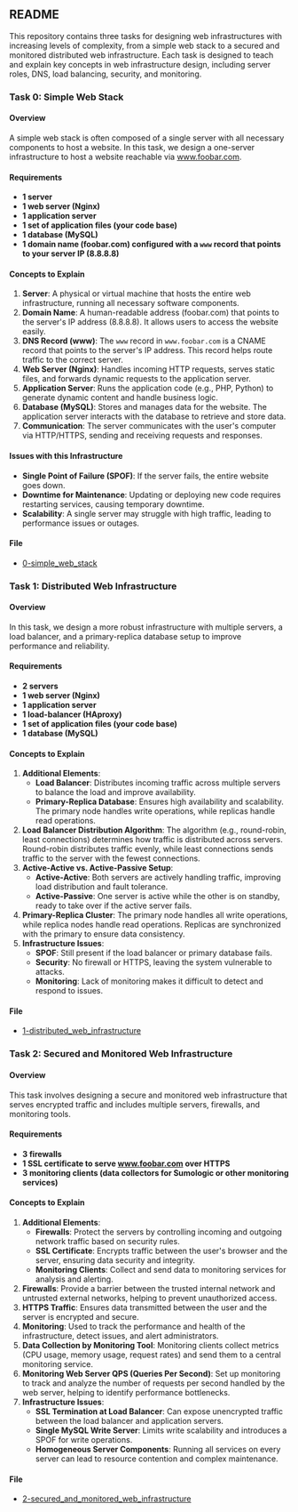 ## README

This repository contains three tasks for designing web infrastructures with increasing levels of complexity, from a simple web stack to a secured and monitored distributed web infrastructure. Each task is designed to teach and explain key concepts in web infrastructure design, including server roles, DNS, load balancing, security, and monitoring.

### Task 0: Simple Web Stack

#### Overview

A simple web stack is often composed of a single server with all necessary components to host a website. In this task, we design a one-server infrastructure to host a website reachable via www.foobar.com.

#### Requirements

- **1 server**
- **1 web server (Nginx)**
- **1 application server**
- **1 set of application files (your code base)**
- **1 database (MySQL)**
- **1 domain name (foobar.com) configured with a `www` record that points to your server IP (8.8.8.8)**

#### Concepts to Explain

1. **Server**: A physical or virtual machine that hosts the entire web infrastructure, running all necessary software components.
2. **Domain Name**: A human-readable address (foobar.com) that points to the server's IP address (8.8.8.8). It allows users to access the website easily.
3. **DNS Record (www)**: The `www` record in `www.foobar.com` is a CNAME record that points to the server's IP address. This record helps route traffic to the correct server.
4. **Web Server (Nginx)**: Handles incoming HTTP requests, serves static files, and forwards dynamic requests to the application server.
5. **Application Server**: Runs the application code (e.g., PHP, Python) to generate dynamic content and handle business logic.
6. **Database (MySQL)**: Stores and manages data for the website. The application server interacts with the database to retrieve and store data.
7. **Communication**: The server communicates with the user's computer via HTTP/HTTPS, sending and receiving requests and responses.

#### Issues with this Infrastructure

- **Single Point of Failure (SPOF)**: If the server fails, the entire website goes down.
- **Downtime for Maintenance**: Updating or deploying new code requires restarting services, causing temporary downtime.
- **Scalability**: A single server may struggle with high traffic, leading to performance issues or outages.

#### File

- [0-simple_web_stack](https://github.com/Mikonimo/alx-system_engineering-devops/blob/master/0x09-web_infrastructure_design/0-simple_web_stack)

### Task 1: Distributed Web Infrastructure

#### Overview

In this task, we design a more robust infrastructure with multiple servers, a load balancer, and a primary-replica database setup to improve performance and reliability.

#### Requirements

- **2 servers**
- **1 web server (Nginx)**
- **1 application server**
- **1 load-balancer (HAproxy)**
- **1 set of application files (your code base)**
- **1 database (MySQL)**

#### Concepts to Explain

1. **Additional Elements**: 
   - **Load Balancer**: Distributes incoming traffic across multiple servers to balance the load and improve availability.
   - **Primary-Replica Database**: Ensures high availability and scalability. The primary node handles write operations, while replicas handle read operations.
2. **Load Balancer Distribution Algorithm**: The algorithm (e.g., round-robin, least connections) determines how traffic is distributed across servers. Round-robin distributes traffic evenly, while least connections sends traffic to the server with the fewest connections.
3. **Active-Active vs. Active-Passive Setup**:
   - **Active-Active**: Both servers are actively handling traffic, improving load distribution and fault tolerance.
   - **Active-Passive**: One server is active while the other is on standby, ready to take over if the active server fails.
4. **Primary-Replica Cluster**: The primary node handles all write operations, while replica nodes handle read operations. Replicas are synchronized with the primary to ensure data consistency.
5. **Infrastructure Issues**:
   - **SPOF**: Still present if the load balancer or primary database fails.
   - **Security**: No firewall or HTTPS, leaving the system vulnerable to attacks.
   - **Monitoring**: Lack of monitoring makes it difficult to detect and respond to issues.

#### File

- [1-distributed_web_infrastructure](https://github.com/Mikonimo/alx-system_engineering-devops/blob/master/0x09-web_infrastructure_design/1-distributed_web_infrastructure)

### Task 2: Secured and Monitored Web Infrastructure

#### Overview

This task involves designing a secure and monitored web infrastructure that serves encrypted traffic and includes multiple servers, firewalls, and monitoring tools.

#### Requirements

- **3 firewalls**
- **1 SSL certificate to serve www.foobar.com over HTTPS**
- **3 monitoring clients (data collectors for Sumologic or other monitoring services)**

#### Concepts to Explain

1. **Additional Elements**:
   - **Firewalls**: Protect the servers by controlling incoming and outgoing network traffic based on security rules.
   - **SSL Certificate**: Encrypts traffic between the user's browser and the server, ensuring data security and integrity.
   - **Monitoring Clients**: Collect and send data to monitoring services for analysis and alerting.
2. **Firewalls**: Provide a barrier between the trusted internal network and untrusted external networks, helping to prevent unauthorized access.
3. **HTTPS Traffic**: Ensures data transmitted between the user and the server is encrypted and secure.
4. **Monitoring**: Used to track the performance and health of the infrastructure, detect issues, and alert administrators.
5. **Data Collection by Monitoring Tool**: Monitoring clients collect metrics (CPU usage, memory usage, request rates) and send them to a central monitoring service.
6. **Monitoring Web Server QPS (Queries Per Second)**: Set up monitoring to track and analyze the number of requests per second handled by the web server, helping to identify performance bottlenecks.
7. **Infrastructure Issues**:
   - **SSL Termination at Load Balancer**: Can expose unencrypted traffic between the load balancer and application servers.
   - **Single MySQL Write Server**: Limits write scalability and introduces a SPOF for write operations.
   - **Homogeneous Server Components**: Running all services on every server can lead to resource contention and complex maintenance.

#### File

- [2-secured_and_monitored_web_infrastructure](https://github.com/Mikonimo/alx-system_engineering-devops/blob/master/0x09-web_infrastructure_design/2-secured_and_monitored_web_infrastructure)
